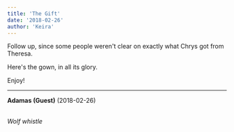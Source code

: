 ```yaml
---
title: 'The Gift'
date: '2018-02-26'
author: 'Keira'
---
```


<p>Follow up, since some people weren't clear on exactly what Chrys got from Theresa.</p><p>Here's the gown, in all its glory.</p><p>Enjoy!</p>

---
**Adamas (Guest)** (2018-02-26)

<br> *Wolf whistle*<br>

